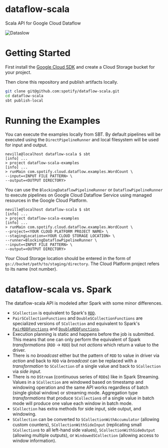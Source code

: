 dataflow-scala
==============

Scala API for Google Cloud Dataflow

![Dataslow](http://i.imgur.com/IRFWIXE.jpg)

# Getting Started

First install the [Google Cloud SDK](https://cloud.google.com/sdk/) and create a Cloud Storage bucket for your project.

Then clone this repository and publish artifacts locally.

```bash
git clone git@github.com:spotify/dataflow-scala.git
cd dataflow-scala
sbt publish-local
```

# Running the Examples

You can execute the examples locally from SBT. By default pipelines will be executed using the `DirectPipelineRunner` and local filesystem will be used for input and output.

```
neville@localhost dataflow-scala $ sbt
[info] ...
> project dataflow-scala-examples
[info] ...
> runMain com.spotify.cloud.dataflow.examples.WordCount \
--input=<INPUT FILE PATTERN> \
--output=<OUTPUT DIRECTORY>
```

You can use the `BlockingDataflowPipelineRunner` or `DataflowPipelineRunner` to execute pipelines on Google Cloud Dataflow Service using managed resources in the Google Cloud Platform.

```
neville@localhost dataflow-scala $ sbt
[info] ...
> project dataflow-scala-examples
[info] ...
> runMain com.spotify.cloud.dataflow.examples.WordCount \
--project=<YOUR CLOUD PLATFORM PROJECT NAME> \
--stagingLocation=<YOUR CLOUD STORAGE LOCATION> \
--runner=BlockingDataflowPipelineRunner \
--input=<INPUT FILE PATTERN> \
--output=<OUTPUT DIRECTORY>
```

Your Cloud Storage location should be entered in the form of `gs://bucket/path/to/staging/directory`. The Cloud Platform project refers to its name (not number).

# dataflow-scala vs. Spark

The dataflow-scala API is modeled after Spark with some minor differences.

- `SCollection` is equivalent to Spark's [`RDD`](https://spark.apache.org/docs/latest/api/scala/index.html#org.apache.spark.rdd.RDD).
- `PairSCollectionFunctions` and `DoubleSCollectionFunctions` are specialized versions of `SCollection` and equivalent to Spark's [`PairRDDFunctions`](https://spark.apache.org/docs/latest/api/scala/index.html#org.apache.spark.rdd.PairRDDFunctions) and [`DoubleRDDFunctions`](https://spark.apache.org/docs/latest/api/scala/index.html#org.apache.spark.rdd.DoubleRDDFunctions).
- Execution planning is static and happens before the job is submitted. This means that one can only perform the equivalent of Spark _transformations_ (`RDD` &rarr; `RDD`) but not _actions_ which return a value to the driver.
- There is no _broadcast_ either but the pattern of `RDD` to value in driver via _action_ and back to `RDD` via _broadcast_ can be replaced with a _transformation_ to `SCollection` of a single value and back to `SCollection` via _side input_.
- There is no `DStream` (continuous series of `RDD`s) like in Spark Streaming. Values in a `SCollection` are windowed based on timestamp and windowing operation and the same API works regardless of batch (single global window) or streaming mode. Aggregation type _transformations_ that produce `SCollection`s of a single value in batch mode will produce one value each window in batch mode.
- `SCollection` has extra methods for side input, side output, and windowing.
- `SCollection` can be converted to `SCollectionWithAccumulator` (allowing custom counters), `SCollectionWithSideInput` (replicating small `SCollection`s to all left-hand side values), `SCollectionWithSideOutput` (allowing multiple outputs), or `WindowedSCollection` (allowing access to window information).

